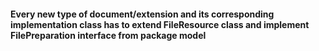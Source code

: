 #### Every new type of document/extension and its corresponding implementation class has to extend FileResource class and implement FilePreparation interface from package model